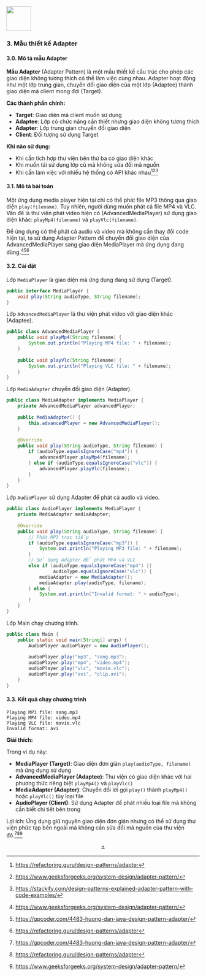 <img src="https://r2cdn.perplexity.ai/pplx-full-logo-primary-dark%402x.png" style="height:64px;margin-right:32px"/>

### 3. Mẫu thiết kế Adapter

#### 3.0. Mô tả mẫu Adapter

**Mẫu Adapter** (Adapter Pattern) là một mẫu thiết kế cấu trúc cho phép các giao diện không tương thích có thể làm việc cùng nhau. Adapter hoạt động như một lớp trung gian, chuyển đổi giao diện của một lớp (Adaptee) thành giao diện mà client mong đợi (Target).

**Các thành phần chính:**

- **Target**: Giao diện mà client muốn sử dụng
- **Adaptee**: Lớp có chức năng cần thiết nhưng giao diện không tương thích
- **Adapter**: Lớp trung gian chuyển đổi giao diện
- **Client**: Đối tượng sử dụng Target

**Khi nào sử dụng:**

- Khi cần tích hợp thư viện bên thứ ba có giao diện khác
- Khi muốn tái sử dụng lớp cũ mà không sửa đổi mã nguồn
- Khi cần làm việc với nhiều hệ thống có API khác nhau[^1][^2][^3]


#### 3.1. Mô tả bài toán

Một ứng dụng media player hiện tại chỉ có thể phát file MP3 thông qua giao diện `play(filename)`. Tuy nhiên, người dùng muốn phát cả file MP4 và VLC. Vấn đề là thư viện phát video hiện có (AdvancedMediaPlayer) sử dụng giao diện khác: `playMp4(filename)` và `playVlc(filename)`.

Để ứng dụng có thể phát cả audio và video mà không cần thay đổi code hiện tại, ta sử dụng Adapter Pattern để chuyển đổi giao diện của AdvancedMediaPlayer sang giao diện MediaPlayer mà ứng dụng đang dùng.[^2][^4][^1]

#### 3.2. Cài đặt

Lớp `MediaPlayer` là giao diện mà ứng dụng đang sử dụng (Target).

```java
public interface MediaPlayer {
    void play(String audioType, String filename);
}
```

Lớp `AdvancedMediaPlayer` là thư viện phát video với giao diện khác (Adaptee).

```java
public class AdvancedMediaPlayer {
    public void playMp4(String filename) {
        System.out.println("Playing MP4 file: " + filename);
    }
    
    public void playVlc(String filename) {
        System.out.println("Playing VLC file: " + filename);
    }
}
```

Lớp `MediaAdapter` chuyển đổi giao diện (Adapter).

```java
public class MediaAdapter implements MediaPlayer {
    private AdvancedMediaPlayer advancedPlayer;
    
    public MediaAdapter() {
        this.advancedPlayer = new AdvancedMediaPlayer();
    }
    
    @Override
    public void play(String audioType, String filename) {
        if (audioType.equalsIgnoreCase("mp4")) {
            advancedPlayer.playMp4(filename);
        } else if (audioType.equalsIgnoreCase("vlc")) {
            advancedPlayer.playVlc(filename);
        }
    }
}
```

Lớp `AudioPlayer` sử dụng Adapter để phát cả audio và video.

```java
public class AudioPlayer implements MediaPlayer {
    private MediaAdapter mediaAdapter;
    
    @Override
    public void play(String audioType, String filename) {
        // Phát MP3 trực tiếp
        if (audioType.equalsIgnoreCase("mp3")) {
            System.out.println("Playing MP3 file: " + filename);
        }
        // Sử dụng Adapter để phát MP4 và VLC
        else if (audioType.equalsIgnoreCase("mp4") || 
                 audioType.equalsIgnoreCase("vlc")) {
            mediaAdapter = new MediaAdapter();
            mediaAdapter.play(audioType, filename);
        } else {
            System.out.println("Invalid format: " + audioType);
        }
    }
}
```

Lớp Main chạy chương trình.

```java
public class Main {
    public static void main(String[] args) {
        AudioPlayer audioPlayer = new AudioPlayer();
        
        audioPlayer.play("mp3", "song.mp3");
        audioPlayer.play("mp4", "video.mp4");
        audioPlayer.play("vlc", "movie.vlc");
        audioPlayer.play("avi", "clip.avi");
    }
}
```


#### 3.3. Kết quả chạy chương trình

```
Playing MP3 file: song.mp3
Playing MP4 file: video.mp4
Playing VLC file: movie.vlc
Invalid format: avi
```

**Giải thích:**

Trong ví dụ này:

- **MediaPlayer (Target)**: Giao diện đơn giản `play(audioType, filename)` mà ứng dụng sử dụng
- **AdvancedMediaPlayer (Adaptee)**: Thư viện có giao diện khác với hai phương thức riêng biệt `playMp4()` và `playVlc()`
- **MediaAdapter (Adapter)**: Chuyển đổi lời gọi `play()` thành `playMp4()` hoặc `playVlc()` tùy loại file
- **AudioPlayer (Client)**: Sử dụng Adapter để phát nhiều loại file mà không cần biết chi tiết bên trong

Lợi ích: Ứng dụng giữ nguyên giao diện đơn giản nhưng có thể sử dụng thư viện phức tạp bên ngoài mà không cần sửa đổi mã nguồn của thư viện đó.[^4][^1][^2]

<div align="center">⁂</div>

[^1]: https://refactoring.guru/design-patterns/adapter

[^2]: https://www.geeksforgeeks.org/system-design/adapter-pattern/

[^3]: https://stackify.com/design-patterns-explained-adapter-pattern-with-code-examples/

[^4]: https://gpcoder.com/4483-huong-dan-java-design-pattern-adapter/

